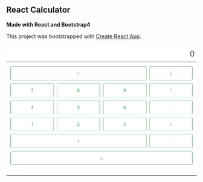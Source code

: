 ## React Calculator

**Made with React and Bootstrap4**

This project was bootstrapped with [Create React App](https://github.com/facebook/create-react-app).

![ScrennShot](https://github.com/Bgstatic/ReactJs-Calculator/blob/master/readme.jpg)
